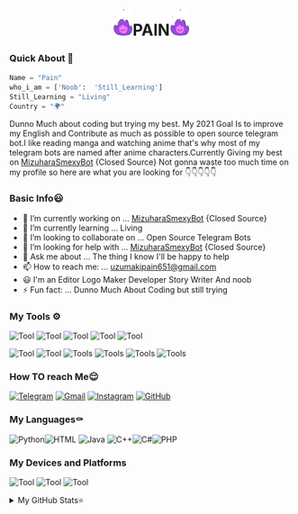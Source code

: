 <h1 align="center"><img src="./resources/extras/geez.gif" width="35px">PAIN<img src="./resources/extras/geez.gif" width="35px"></h1>

### Quick About 🌝
```python
Name = "Pain"
who_i_am = ['Noob':  'Still_Learning']
Still_Learning = "Living"
Country = "🌍"
```
Dunno Much about coding but trying my best.
My 2021 Goal Is to improve my English and Contribute as much as possible to open source telegram bot.I like reading manga and watching anime that's why most of my telegram bots are named after anime characters.Currently Giving my best on [MizuharaSmexyBot](https://github.com/AnuragSharma080) {Closed Source} Not gonna waste too much time on my profile so here are what you are looking for
👇👇👇👇👇

### Basic Info😃

- 🔭 I’m currently working on ... [MizuharaSmexyBot](https://github.com/AnuragSharma080/MizuharaSmexyBot) {Closed Source}
- 🌱 I’m currently learning ... Living
- 👯 I’m looking to collaborate on ... Open Source Telegram Bots
- 🤔 I’m looking for help with ... [MizuharaSmexyBot](https://github.com/AnuragSharma080/MizuharaSmexyBot) {Closed Source}
- 💬 Ask me about ... The thing I know I'll be happy to help
- 📫 How to reach me: ... uzumakipain651@gmail.com
- 😃 I'm an Editor Logo Maker Developer Story Writer And noob
- ⚡ Fun fact: ... Dunno Much About Coding but still trying


### My Tools ⚙️
  
  ![Tool](https://img.shields.io/badge/redis-%23DD0031.svg?&style=for-the-badge&logo=redis&logoColor=white) ![Tool](https://img.shields.io/badge/SQLite-07405E?style=for-the-badge&logo=sqlite&logoColor=white) ![Tool](https://img.shields.io/badge/MongoDB-white?style=for-the-badge&logo=mongodb&logoColor=4EA94B) ![Tool](https://img.shields.io/badge/PostgreSQL-316192?style=for-the-badge&logo=postgresql&logoColor=white) ![Tool](https://img.shields.io/badge/MySQL-00000F?style=for-the-badge&logo=mysql&logoColor=white)
 
 ![Tool](https://img.shields.io/badge/Firefox_Browser-FF7139?style=for-the-badge&logo=Firefox-Browser&logoColor=white) ![Tool](https://img.shields.io/badge/replit-667881?style=for-the-badge&logo=replit&logoColor=white) ![Tools](https://img.shields.io/badge/Digital_Ocean-0080FF?style=for-the-badge&logo=DigitalOcean&logoColor=white) ![Tools](https://img.shields.io/badge/Heroku-430098?style=for-the-badge&logo=heroku&logoColor=white) ![Tools](https://img.shields.io/badge/Amazon_AWS-FF9900?style=for-the-badge&logo=amazonaws&logoColor=white) ![Tools](https://img.shields.io/badge/Git-F05032?style=for-the-badge&logo=git&logoColor=white)

  ### How TO reach Me😌
    
  
  [![Telegram](https://img.shields.io/badge/Telegram-2CA5E0?style=for-the-badge&logo=telegram&logoColor=white)](https://t.me/pain_to_this_world)
  [![Gmail](https://img.shields.io/badge/Gmail-D14836?style=for-the-badge&logo=gmail&logoColor=white)](mailto:uzumakipain651@gmail.com)
  [![Instagram](https://img.shields.io/badge/Instagram-E4405F?style=for-the-badge&logo=instagram&logoColor=white)](https://www.instagram.com/pain_to_this_world_/?hl=en)
  [![GitHub](https://img.shields.io/badge/GitHub-100000?style=for-the-badge&logo=github&logoColor=white)](https://github.com/Pain-Senpai)
 
   
  ### My Languages⚰️
  
  
  
  ![Python](https://img.shields.io/badge/Python-3776AB?style=for-the-badge&logo=python&logoColor=white)![HTML](https://img.shields.io/badge/HTML-239120?style=for-the-badge&logo=html5&logoColor=white) ![Java](https://img.shields.io/badge/Java-ED8B00?style=for-the-badge&logo=java&logoColor=white)  ![C++](https://img.shields.io/badge/C%2B%2B-00599C?style=for-the-badge&logo=c%2B%2B&logoColor=white)![C#](https://img.shields.io/badge/C%23-239120?style=for-the-badge&logo=c-sharp&logoColor=white)![PHP](https://img.shields.io/badge/PHP-777BB4?style=for-the-badge&logo=php&logoColor=white)
 
  ### My Devices and Platforms
   ![Tool](https://img.shields.io/badge/asus-laptop-000000?style=for-the-badge&logo=asus&logoColor=white) ![Tool](https://img.shields.io/badge/PyCharm-000000.svg?&style=for-the-badge&logo=PyCharm&logoColor=white) ![Tool](https://img.shields.io/badge/Android-3DDC84?style=for-the-badge&logo=android&logoColor=white)
  
  <details>
  <summary>My GitHub Stats⭐</summary>
   
  
  <p align='middle'><img src='https://github-readme-stats.vercel.app/api?username=Pain-Senpai&hide_border_show_icons=true&theme=midnight-purple' width='600"'></p>  
  
  <p align='middle'><img src='https://github-readme-stats.vercel.app/api/top-langs/?username=Pain-Senpai&langs_count=8)](https://github.com/Pain-Senpai/github-readme-stats)
  
  <p align='middle'><img src='https://github-readme-stats.vercel.app/api/top-langs/?username=Pain-Senpai&layout=compact&theme=midnight-purple&show_icon=true' width='600"'></p>
    
  
   #### Profile Views 
  <p align='top'><img src='https://profile-counter.glitch.me/{Pain-Senpai}/count.svg'

</details>
